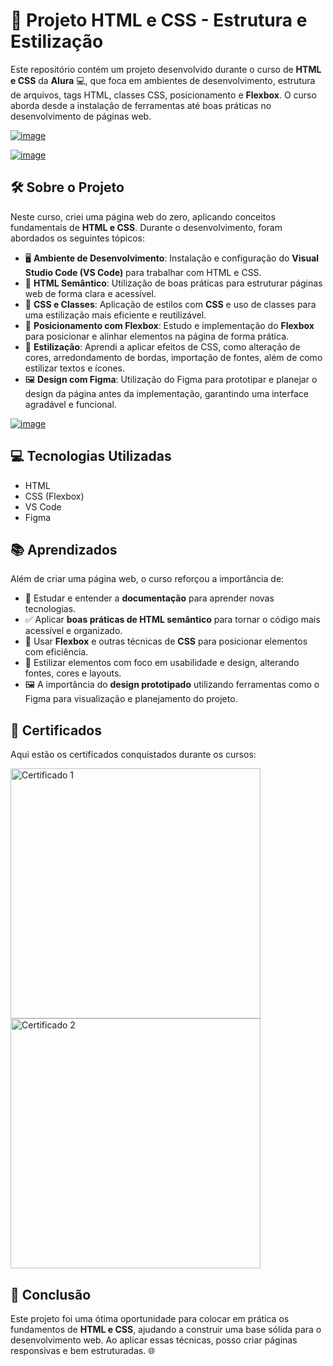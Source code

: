 # 🎨 Projeto HTML e CSS - Estrutura e Estilização

Este repositório contém um projeto desenvolvido durante o curso de **HTML e CSS** da **Alura** 💻, que foca em ambientes de desenvolvimento, estrutura de arquivos, tags HTML, classes CSS, posicionamento e **Flexbox**. O curso aborda desde a instalação de ferramentas até boas práticas no desenvolvimento de páginas web.


[![image](https://github.com/user-attachments/assets/3fbb180d-1434-4d77-b553-2fd36c947b61)](https://cursos.alura.com.br/course/html-css-ambiente-arquivos-tags)

[![image](https://github.com/user-attachments/assets/02a6ca37-97e3-4e9d-95ba-6bb46d0c1bf7)](https://cursos.alura.com.br/course/html-css-classes-posicionamento-flexbox)



## 🛠️ Sobre o Projeto

Neste curso, criei uma página web do zero, aplicando conceitos fundamentais de **HTML e CSS**. Durante o desenvolvimento, foram abordados os seguintes tópicos:

- 🖥️ **Ambiente de Desenvolvimento**: Instalação e configuração do **Visual Studio Code (VS Code)** para trabalhar com HTML e CSS.
- 📝 **HTML Semântico**: Utilização de boas práticas para estruturar páginas web de forma clara e acessível.
- 🎨 **CSS e Classes**: Aplicação de estilos com **CSS** e uso de classes para uma estilização mais eficiente e reutilizável.
- 📐 **Posicionamento com Flexbox**: Estudo e implementação do **Flexbox** para posicionar e alinhar elementos na página de forma prática.
- 🎨 **Estilização**: Aprendi a aplicar efeitos de CSS, como alteração de cores, arredondamento de bordas, importação de fontes, além de como estilizar textos e ícones.
- 🖼️ **Design com Figma**: Utilização do Figma para prototipar e planejar o design da página antes da implementação, garantindo uma interface agradável e funcional.

[![image](https://github.com/user-attachments/assets/a080fcf8-b85d-471a-96cd-f32df96e6f40)](https://01-html-css-portfolio-1.vercel.app/)

## 💻 Tecnologias Utilizadas

- HTML
- CSS (Flexbox)
- VS Code
- Figma

## 📚 Aprendizados

Além de criar uma página web, o curso reforçou a importância de:

- 📖 Estudar e entender a **documentação** para aprender novas tecnologias.
- ✅ Aplicar **boas práticas de HTML semântico** para tornar o código mais acessível e organizado.
- 📐 Usar **Flexbox** e outras técnicas de **CSS** para posicionar elementos com eficiência.
- 🎨 Estilizar elementos com foco em usabilidade e design, alterando fontes, cores e layouts.
- 🖼️ A importância do **design prototipado** utilizando ferramentas como o Figma para visualização e planejamento do projeto.

## 📜 Certificados

Aqui estão os certificados conquistados durante os cursos:

<div align="letf">
  <a href="https://cursos.alura.com.br/user/kauemonteiro09/course/html-css-ambiente-arquivos-tags/certificate">
    <img src="https://github.com/user-attachments/assets/30c73936-8435-41c3-a2d1-df3696029c99" alt="Certificado 1" width="400px">
  </a>
   <a href="https://cursos.alura.com.br/user/kauemonteiro09/course/html-css-classes-posicionamento-flexbox/certificate">
    <img src="https://github.com/user-attachments/assets/de5df805-c506-4191-9900-62442d959ba9" alt="Certificado 2" width="400px">
  </a>
</div>

## 🚀 Conclusão

Este projeto foi uma ótima oportunidade para colocar em prática os fundamentos de **HTML e CSS**, ajudando a construir uma base sólida para o desenvolvimento web. Ao aplicar essas técnicas, posso criar páginas responsivas e bem estruturadas. 🌐










